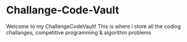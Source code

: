 # Challange-Code-Vault
 Welcome to my ChallengeCodeVault! This is where i store all the coding challanges, competitive programming & algorithm problems
